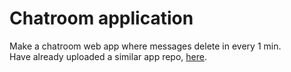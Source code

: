 # Chatroom application
Make a chatroom web app where messages delete in every 1 min.  
Have already uploaded a similar app repo, [here](https://github.com/Vinnu1/snap-text).

